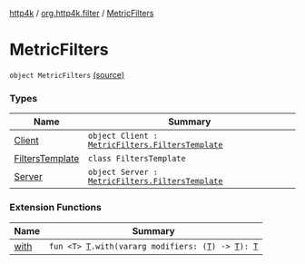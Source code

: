 [http4k](../../index.md) / [org.http4k.filter](../index.md) / [MetricFilters](./index.md)

# MetricFilters

`object MetricFilters` [(source)](https://github.com/http4k/http4k/blob/master/http4k-metrics-micrometer/src/main/kotlin/org/http4k/filter/MetricFilters.kt#L9)

### Types

| Name | Summary |
|---|---|
| [Client](-client.md) | `object Client : `[`MetricFilters.FiltersTemplate`](-filters-template/index.md) |
| [FiltersTemplate](-filters-template/index.md) | `class FiltersTemplate` |
| [Server](-server.md) | `object Server : `[`MetricFilters.FiltersTemplate`](-filters-template/index.md) |

### Extension Functions

| Name | Summary |
|---|---|
| [with](../../org.http4k.core/with.md) | `fun <T> `[`T`](../../org.http4k.core/with.md#T)`.with(vararg modifiers: (`[`T`](../../org.http4k.core/with.md#T)`) -> `[`T`](../../org.http4k.core/with.md#T)`): `[`T`](../../org.http4k.core/with.md#T) |
